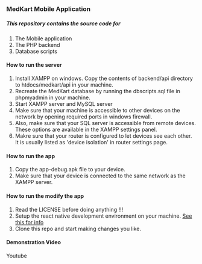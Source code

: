 ### MedKart Mobile Application

##### This repository contains the source code for 
1. The Mobile application
2. The PHP backend
3. Database scripts

#### How to run the server
1. Install XAMPP on windows. Copy the contents of backend/api directory to htdocs/medkart/api in your machine.
2. Recreate the MedKart database by running the dbscripts.sql file in phpmyadmin in your machine.
3. Start XAMPP server and MySQL server
4. Make sure that your machine is accessible to other devices on the network by opening required ports in windows firewall.
5. Also, make sure that your SQL server is accessible from remote devices. These options are available in the XAMPP settings panel.
6. Makre sure that your router is configured to let devices see each other. It is usually listed as 'device isolation' in router settings page.

#### How to run the app
1. Copy the app-debug.apk file to your device.
2. Make sure that your device is connected to the same network as the XAMPP server. 


#### How to run the modify the app
1. Read the LICENSE before doing anything !!!
2. Setup the react native development environment on your machine. [See this for info](https://reactnative.dev/docs/environment-setup)
3. Clone this repo and start making changes you like.

#### Demonstration Video
Youtube
